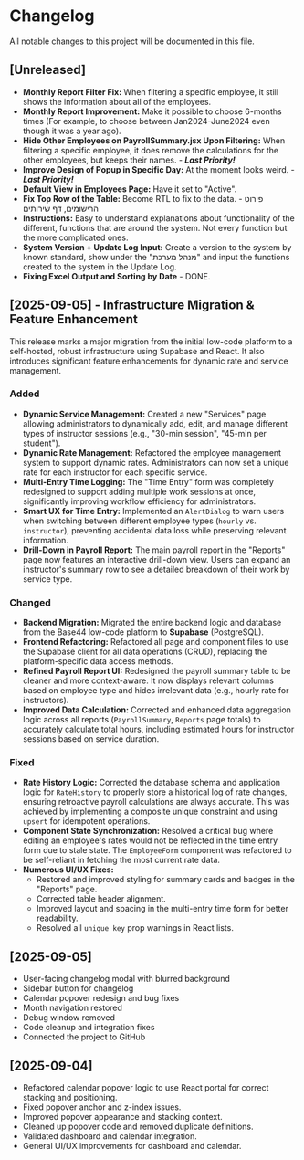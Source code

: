 # Changelog

All notable changes to this project will be documented in this file.

## [Unreleased]
- **Monthly Report Filter Fix:** When filtering a specific employee, it still shows the information about all of the employees.
- **Monthly Report Improvement:** Make it possible to choose 6-months times (For example, to choose between Jan2024-June2024 even though it was a year ago).
- **Hide Other Employees on PayrollSummary.jsx Upon Filtering:** When filtering a specific employee, it does remove the calculations for the other employees, but keeps their names. - ***Last Priority!***
- **Improve Design of Popup in Specific Day:** At the moment looks weird. - ***Last Priority!***
- **Default View in Employees Page:** Have it set to "Active".
- **Fix Top Row of the Table:** Become RTL to fix to the data. - פירוט הרישומים, דף שירותים
- **Instructions:** Easy to understand explanations about functionality of the different, functions that are around the system. Not every function but the more complicated ones.
- **System Version + Update Log Input:** Create a version to the system by known standard, show under the "מנהל מערכת" and input the functions created to the system in the Update Log.
- **Fixing Excel Output and Sorting by Date** - DONE.

## [2025-09-05] - Infrastructure Migration & Feature Enhancement

This release marks a major migration from the initial low-code platform to a self-hosted, robust infrastructure using Supabase and React. It also introduces significant feature enhancements for dynamic rate and service management.

### Added
- **Dynamic Service Management:** Created a new "Services" page allowing administrators to dynamically add, edit, and manage different types of instructor sessions (e.g., "30-min session", "45-min per student").
- **Dynamic Rate Management:** Refactored the employee management system to support dynamic rates. Administrators can now set a unique rate for each instructor for each specific service.
- **Multi-Entry Time Logging:** The "Time Entry" form was completely redesigned to support adding multiple work sessions at once, significantly improving workflow efficiency for administrators.
- **Smart UX for Time Entry:** Implemented an `AlertDialog` to warn users when switching between different employee types (`hourly` vs. `instructor`), preventing accidental data loss while preserving relevant information.
- **Drill-Down in Payroll Report:** The main payroll report in the "Reports" page now features an interactive drill-down view. Users can expand an instructor's summary row to see a detailed breakdown of their work by service type.

### Changed
- **Backend Migration:** Migrated the entire backend logic and database from the Base44 low-code platform to **Supabase** (PostgreSQL).
- **Frontend Refactoring:** Refactored all page and component files to use the Supabase client for all data operations (CRUD), replacing the platform-specific data access methods.
- **Refined Payroll Report UI:** Redesigned the payroll summary table to be cleaner and more context-aware. It now displays relevant columns based on employee type and hides irrelevant data (e.g., hourly rate for instructors).
- **Improved Data Calculation:** Corrected and enhanced data aggregation logic across all reports (`PayrollSummary`, `Reports` page totals) to accurately calculate total hours, including estimated hours for instructor sessions based on service duration.

### Fixed
- **Rate History Logic:** Corrected the database schema and application logic for `RateHistory` to properly store a historical log of rate changes, ensuring retroactive payroll calculations are always accurate. This was achieved by implementing a composite unique constraint and using `upsert` for idempotent operations.
- **Component State Synchronization:** Resolved a critical bug where editing an employee's rates would not be reflected in the time entry form due to stale state. The `EmployeeForm` component was refactored to be self-reliant in fetching the most current rate data.
- **Numerous UI/UX Fixes:**
  - Restored and improved styling for summary cards and badges in the "Reports" page.
  - Corrected table header alignment.
  - Improved layout and spacing in the multi-entry time form for better readability.
  - Resolved all `unique key` prop warnings in React lists.

## [2025-09-05]
- User-facing changelog modal with blurred background
- Sidebar button for changelog
- Calendar popover redesign and bug fixes
- Month navigation restored
- Debug window removed
- Code cleanup and integration fixes
- Connected the project to GitHub

## [2025-09-04]
- Refactored calendar popover logic to use React portal for correct stacking and positioning.
- Fixed popover anchor and z-index issues.
- Improved popover appearance and stacking context.
- Cleaned up popover code and removed duplicate definitions.
- Validated dashboard and calendar integration.
- General UI/UX improvements for dashboard and calendar.
